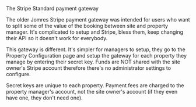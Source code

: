 The Stripe Standard payment gateway 

The older Jomres Stripe payment gateway was intended for users who want to split some of the value of the booking between site and property manager. It's complicated to setup and Stripe, bless them, keep changing their API so it doesn't work for everybody.

This gateway is different. It's simpler for managers to setup, they go to the Property Configuration page and setup the gateway for each property they manage by entering their secret key. Funds are NOT shared with the site owner's Stripe account therefore there's no administrator settings to configure.

Secret keys are unique to each property. Payment fees are charged to the property manager's account, not the site owner's account (if they even have one, they don't need one).



